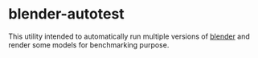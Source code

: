 # blender-autotest

This utility intended to automatically run multiple
versions of [blender](https://github.com/blender/blender)
and render some models for benchmarking purpose.
